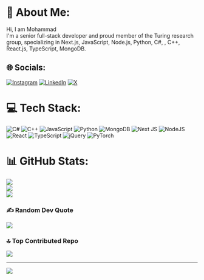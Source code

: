 # 💫 About Me:
Hi, I am Mohammad<br>I'm a senior full-stack developer and proud member of the Turing research group, specializing in Next.js, JavaScript, Node.js, Python, C#, , C++, React.js, TypeScript, MongoDB. 


## 🌐 Socials:
[![Instagram](https://img.shields.io/badge/Instagram-%23E4405F.svg?logo=Instagram&logoColor=white)](https://instagram.com/this_mhmdd) [![LinkedIn](https://img.shields.io/badge/LinkedIn-%230077B5.svg?logo=linkedin&logoColor=white)](https://linkedin.com/in/Mohammad-ghaedi) [![X](https://img.shields.io/badge/X-black.svg?logo=X&logoColor=white)](https://x.com/Mhmdghaediii) 

# 💻 Tech Stack:
![C#](https://img.shields.io/badge/c%23-%23239120.svg?style=for-the-badge&logo=csharp&logoColor=white) ![C++](https://img.shields.io/badge/c++-%2300599C.svg?style=for-the-badge&logo=c%2B%2B&logoColor=white) ![JavaScript](https://img.shields.io/badge/javascript-%23323330.svg?style=for-the-badge&logo=javascript&logoColor=%23F7DF1E) ![Python](https://img.shields.io/badge/python-3670A0?style=for-the-badge&logo=python&logoColor=ffdd54) ![MongoDB](https://img.shields.io/badge/MongoDB-%234ea94b.svg?style=for-the-badge&logo=mongodb&logoColor=white) ![Next JS](https://img.shields.io/badge/Next-black?style=for-the-badge&logo=next.js&logoColor=white) ![NodeJS](https://img.shields.io/badge/node.js-6DA55F?style=for-the-badge&logo=node.js&logoColor=white) ![React](https://img.shields.io/badge/react-%2320232a.svg?style=for-the-badge&logo=react&logoColor=%2361DAFB) ![TypeScript](https://img.shields.io/badge/typescript-%23007ACC.svg?style=for-the-badge&logo=typescript&logoColor=white) ![jQuery](https://img.shields.io/badge/jquery-%230769AD.svg?style=for-the-badge&logo=jquery&logoColor=white) ![PyTorch](https://img.shields.io/badge/PyTorch-%23EE4C2C.svg?style=for-the-badge&logo=PyTorch&logoColor=white)
# 📊 GitHub Stats:
![](https://github-readme-stats.vercel.app/api?username=mhmdghaedi&theme=ocean_dark&hide_border=false&include_all_commits=false&count_private=false)<br/>
![](https://github-readme-streak-stats.herokuapp.com/?user=mhmdghaedi&theme=ocean_dark&hide_border=false)<br/>
![](https://github-readme-stats.vercel.app/api/top-langs/?username=mhmdghaedi&theme=ocean_dark&hide_border=false&include_all_commits=false&count_private=false&layout=compact)

### ✍️ Random Dev Quote
![](https://quotes-github-readme.vercel.app/api?type=horizontal&theme=gruvbox)

### 🔝 Top Contributed Repo
![](https://github-contributor-stats.vercel.app/api?username=mhmdghaedi&limit=5&theme=ocean_dark&combine_all_yearly_contributions=true)

---
[![](https://visitcount.itsvg.in/api?id=mhmdghaedi&icon=4&color=3)](https://visitcount.itsvg.in)

<!-- Proudly created with GPRM ( https://gprm.itsvg.in ) -->
